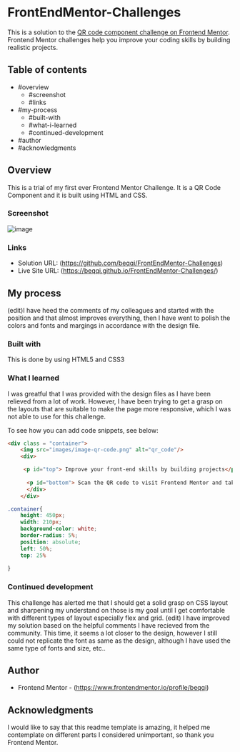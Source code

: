 # FrontEndMentor-Challenges
This is a solution to the [QR code component challenge on Frontend Mentor](https://www.frontendmentor.io/challenges/qr-code-component-iux_sIO_H). Frontend Mentor challenges help you improve your coding skills by building realistic projects. 

## Table of contents

- #overview
  - #screenshot
  - #links
- #my-process
  - #built-with
  - #what-i-learned
  - #continued-development
- #author
- #acknowledgments



## Overview
This is a trial of my first ever Frontend Mentor Challenge. It is a QR Code Component and it is built using HTML and CSS. 

### Screenshot
![image](https://github.com/user-attachments/assets/2b96062d-0320-4868-aea2-0be1d24720f5)




### Links

- Solution URL: (https://github.com/beqqi/FrontEndMentor-Challenges)
- Live Site URL: (https://beqqi.github.io/FrontEndMentor-Challenges/)

## My process
(edit)I have heed the comments of my colleagues and started with the position and that almost improves everything, then I have went to polish the colors and fonts and margings in accordance with the design file.


### Built with
This is done by using HTML5 and CSS3


### What I learned
I was greatful that I was provided with the design files as I have been relieved from a lot of work. However, I have been trying to get a grasp on the layouts that are suitable to make the page more responsive, which I was not able to use for this challenge.



To see how you can add code snippets, see below:

```html
<div class = "container">
    <img src="images/image-qr-code.png" alt="qr_code"/>
    <div>

     <p id="top"> Improve your front-end skills by building projects</p>
    
      <p id="bottom"> Scan the QR code to visit Frontend Mentor and take your coding skills to the next level</p>
      </div>
    </div>
```
```css
.container{
    height: 450px;
    width: 210px;
    background-color: white;
    border-radius: 5%;
    position: absolute;
    left: 50%;
    top: 25%    
   
}
```


### Continued development
This challenge has alerted me that I should get a solid grasp on CSS layout and sharpening my understand on those is my goal until I get comfortable with different types of layout especially flex and grid. 
(edit)
I have improved my solution based on the helpful comments I have recieved from the community. This time, it seems a lot closer to the design, however I still could not replicate the font as same as the design, although I have used the same type of fonts and size, etc..


## Author

- Frontend Mentor - (https://www.frontendmentor.io/profile/beqqi)


## Acknowledgments

I would like to say that this readme template is amazing, it helped me contemplate on different parts I considered unimportant, so thank you Frontend Mentor.
